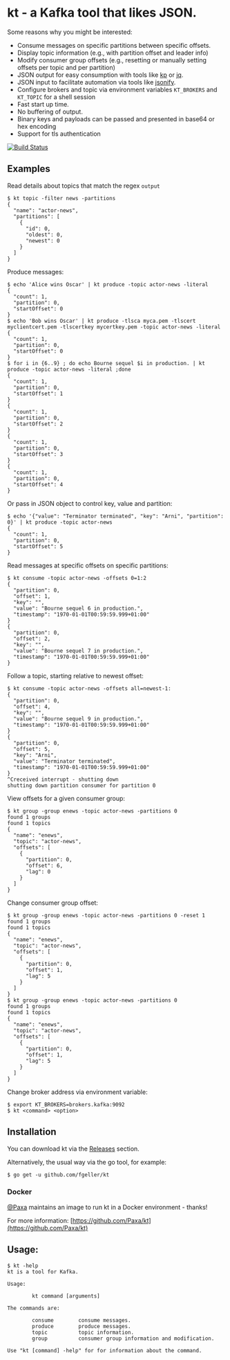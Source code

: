 # kt - a Kafka tool that likes JSON.

Some reasons why you might be interested:

* Consume messages on specific partitions between specific offsets.
* Display topic information (e.g., with partition offset and leader info)
* Modify consumer group offsets (e.g., resetting or manually setting offsets per topic and per partition)
* JSON output for easy consumption with tools like [kp](https://github.com/echojc/kp) or [jq](https://stedolan.github.io/jq/).
* JSON input to facilitate automation via tools like [jsonify](https://github.com/fgeller/jsonify).
* Configure brokers and topic via environment variables `KT_BROKERS` and `KT_TOPIC` for a shell session
* Fast start up time.
* No buffering of output.
* Binary keys and payloads can be passed and presented in base64 or hex encoding
* Support for tls authentication

[![Build Status](https://travis-ci.org/fgeller/kt.svg?branch=master)](https://travis-ci.org/fgeller/kt)

## Examples

Read details about topics that match the regex `output`

    $ kt topic -filter news -partitions
    {
      "name": "actor-news",
      "partitions": [
        {
          "id": 0,
          "oldest": 0,
          "newest": 0
        }
      ]
    }

Produce messages:

    $ echo 'Alice wins Oscar' | kt produce -topic actor-news -literal
    {
      "count": 1,
      "partition": 0,
      "startOffset": 0
    }
    $ echo 'Bob wins Oscar' | kt produce -tlsca myca.pem -tlscert myclientcert.pem -tlscertkey mycertkey.pem -topic actor-news -literal
    {
      "count": 1,
      "partition": 0,
      "startOffset": 0
    }
    $ for i in {6..9} ; do echo Bourne sequel $i in production. | kt produce -topic actor-news -literal ;done
    {
      "count": 1,
      "partition": 0,
      "startOffset": 1
    }
    {
      "count": 1,
      "partition": 0,
      "startOffset": 2
    }
    {
      "count": 1,
      "partition": 0,
      "startOffset": 3
    }
    {
      "count": 1,
      "partition": 0,
      "startOffset": 4
    }

Or pass in JSON object to control key, value and partition:

    $ echo '{"value": "Terminator terminated", "key": "Arni", "partition": 0}' | kt produce -topic actor-news
    {
      "count": 1,
      "partition": 0,
      "startOffset": 5
    }

Read messages at specific offsets on specific partitions:

    $ kt consume -topic actor-news -offsets 0=1:2
    {
      "partition": 0,
      "offset": 1,
      "key": "",
      "value": "Bourne sequel 6 in production.",
      "timestamp": "1970-01-01T00:59:59.999+01:00"
    }
    {
      "partition": 0,
      "offset": 2,
      "key": "",
      "value": "Bourne sequel 7 in production.",
      "timestamp": "1970-01-01T00:59:59.999+01:00"
    }

Follow a topic, starting relative to newest offset:

    $ kt consume -topic actor-news -offsets all=newest-1:
    {
      "partition": 0,
      "offset": 4,
      "key": "",
      "value": "Bourne sequel 9 in production.",
      "timestamp": "1970-01-01T00:59:59.999+01:00"
    }
    {
      "partition": 0,
      "offset": 5,
      "key": "Arni",
      "value": "Terminator terminated",
      "timestamp": "1970-01-01T00:59:59.999+01:00"
    }
    ^Creceived interrupt - shutting down
    shutting down partition consumer for partition 0

View offsets for a given consumer group:

    $ kt group -group enews -topic actor-news -partitions 0
    found 1 groups
    found 1 topics
    {
      "name": "enews",
      "topic": "actor-news",
      "offsets": [
        {
          "partition": 0,
          "offset": 6,
          "lag": 0
        }
      ]
    }

Change consumer group offset:

    $ kt group -group enews -topic actor-news -partitions 0 -reset 1
    found 1 groups
    found 1 topics
    {
      "name": "enews",
      "topic": "actor-news",
      "offsets": [
        {
          "partition": 0,
          "offset": 1,
          "lag": 5
        }
      ]
    }
    $ kt group -group enews -topic actor-news -partitions 0
    found 1 groups
    found 1 topics
    {
      "name": "enews",
      "topic": "actor-news",
      "offsets": [
        {
          "partition": 0,
          "offset": 1,
          "lag": 5
        }
      ]
    }

Change broker address via environment variable:

    $ export KT_BROKERS=brokers.kafka:9092
    $ kt <command> <option>

## Installation

You can download kt via the [Releases](https://github.com/fgeller/kt/releases) section.

Alternatively, the usual way via the go tool, for example:

    $ go get -u github.com/fgeller/kt

### Docker

[@Paxa](https://github.com/Paxa) maintains an image to run kt in a Docker environment - thanks!

For more information: [https://github.com/Paxa/kt](https://github.com/Paxa/kt)

## Usage:

    $ kt -help
    kt is a tool for Kafka.

    Usage:

            kt command [arguments]

    The commands are:

            consume        consume messages.
            produce        produce messages.
            topic          topic information.
            group          consumer group information and modification.

    Use "kt [command] -help" for for information about the command.

